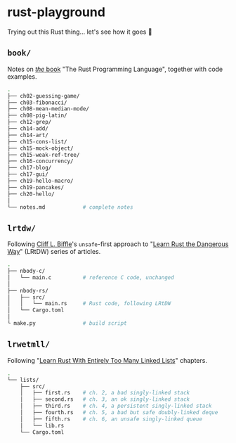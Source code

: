 # rust-playground

Trying out this Rust thing... let's see how it goes 🦀

## `book/`
Notes on [_the_ book](https://doc.rust-lang.org/book/) "The Rust Programming Language", together with code examples.

```bash
.
├── ch02-guessing-game/
├── ch03-fibonacci/
├── ch08-mean-median-mode/
├── ch08-pig-latin/
├── ch12-grep/
├── ch14-add/
├── ch14-art/
├── ch15-cons-list/
├── ch15-mock-object/
├── ch15-weak-ref-tree/
├── ch16-concurrency/
├── ch17-blog/
├── ch17-gui/
├── ch19-hello-macro/
├── ch19-pancakes/
├── ch20-hello/
│
└── notes.md            # complete notes
```

## `lrtdw/`
Following [Cliff L. Biffle](http://cliffle.com/about/)'s `unsafe`-first approach to "[Learn Rust the Dangerous Way](http://cliffle.com/p/dangerust/)" (LRtDW) series of articles.

```bash
.
├── nbody-c/
│   └── main.c          # reference C code, unchanged
│
├── nbody-rs/
│   ├── src/
│   │   └── main.rs     # Rust code, following LRtDW
│   └── Cargo.toml
│
└ make.py               # build script
```

## `lrwetmll/`
Following "[Learn Rust With Entirely Too Many Linked Lists](https://rust-unofficial.github.io/too-many-lists/)" chapters.

```bash
.
└── lists/
    ├── src/
    │   ├── first.rs    # ch. 2, a bad singly-linked stack
    │   ├── second.rs   # ch. 3, an ok singly-linked stack
    │   ├── third.rs    # ch. 4, a persistent singly-linked stack
    │   ├── fourth.rs   # ch. 5, a bad but safe doubly-linked deque
    │   ├── fifth.rs    # ch. 6, an unsafe singly-linked queue
    │   └── lib.rs
    └── Cargo.toml
```

